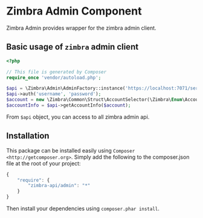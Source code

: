 Zimbra Admin Component
======================
Zimbra Admin provides wrapper for the zimbra admin client.

## Basic usage of `zimbra` admin client
```php
<?php

// This file is generated by Composer
require_once 'vendor/autoload.php';

$api = \Zimbra\Admin\AdminFactory::instance('https://localhost:7071/service/admin/soap');
$api->auth('username', 'password');
$account = new \Zimbra\Common\Struct\AccountSelector(\Zimbra\Enum\AccountBy::NAME(), 'username');
$accountInfo = $api->getAccountInfo($account);
```
From `$api` object, you can access to all zimbra admin api.


## Installation

This package can be installed easily using `Composer <http://getcomposer.org>`.
Simply add the following to the composer.json file at the root of your project:

```javascript
{
    "require": {
        "zimbra-api/admin": "*"
    }
}
```
Then install your dependencies using ``composer.phar install``.
